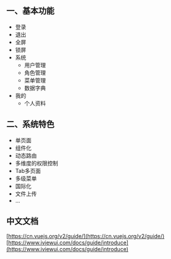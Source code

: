 ## 一、基本功能

- 登录
- 退出
- 全屏
- 锁屏
- 系统
    - 用户管理
    - 角色管理
    - 菜单管理
    - 数据字典
- 我的
    - 个人资料

## 二、系统特色
- 单页面
- 组件化
- 动态路由
- 多维度的权限控制
- Tab多页面
- 多级菜单
- 国际化
- 文件上传
- ...

## 中文文档
[https://cn.vuejs.org/v2/guide/](https://cn.vuejs.org/v2/guide/)
[https://www.iviewui.com/docs/guide/introduce](https://www.iviewui.com/docs/guide/introduce)

